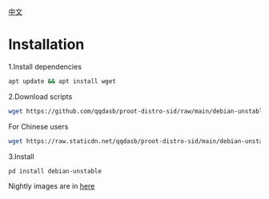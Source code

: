 [中文](https://github.com/qqdasb/proot-distro-sid/blob/main/README-CN.md)

# Installation
1.Install dependencies

```bash
apt update && apt install wget
```

2.Download scripts

```bash
wget https://github.com/qqdasb/proot-distro-sid/raw/main/debian-unstable-us.sh -O $PREFIX/etc/proot-distro/debian-unstable.sh
```

For Chinese users

```bash
wget https://raw.staticdn.net/qqdasb/proot-distro-sid/main/debian-unstable.sh -O $PREFIX/etc/proot-distro/debian-unstable.sh
```

3.Install

```bash
pd install debian-unstable
```

Nightly images are in [here](https://github.com/qqdasb/proot-distro-sid/actions)
